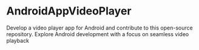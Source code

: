 # AndroidAppVideoPlayer
Develop a video player app for Android and contribute to this open-source repository. Explore Android development with a focus on seamless video playback
